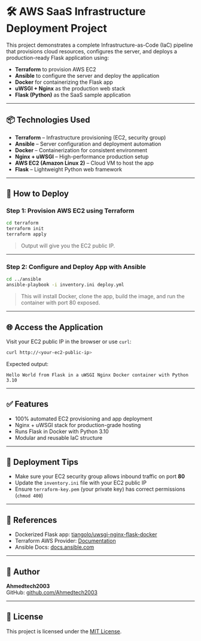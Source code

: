 
# 🛠️ AWS SaaS Infrastructure Deployment Project

This project demonstrates a complete Infrastructure-as-Code (IaC) pipeline that provisions cloud resources, configures the server, and deploys a production-ready Flask application using:

- **Terraform** to provision AWS EC2
- **Ansible** to configure the server and deploy the application
- **Docker** for containerizing the Flask app
- **uWSGI + Nginx** as the production web stack
- **Flask (Python)** as the SaaS sample application

---

## 📦 Technologies Used

- **Terraform** – Infrastructure provisioning (EC2, security group)
- **Ansible** – Server configuration and deployment automation
- **Docker** – Containerization for consistent environment
- **Nginx + uWSGI** – High-performance production setup
- **AWS EC2 (Amazon Linux 2)** – Cloud VM to host the app
- **Flask** – Lightweight Python web framework


---

## 🚀 How to Deploy

### Step 1: Provision AWS EC2 using Terraform

```bash
cd terraform
terraform init
terraform apply
```

> Output will give you the EC2 public IP.

---

### Step 2: Configure and Deploy App with Ansible

```bash
cd ../ansible
ansible-playbook -i inventory.ini deploy.yml
```

> This will install Docker, clone the app, build the image, and run the container with port 80 exposed.

---

## 🌐 Access the Application

Visit your EC2 public IP in the browser or use `curl`:

```bash
curl http://<your-ec2-public-ip>
```

Expected output:

```
Hello World from Flask in a uWSGI Nginx Docker container with Python 3.10
```

---

## ✅ Features

- 100% automated EC2 provisioning and app deployment
- Nginx + uWSGI stack for production-grade hosting
- Runs Flask in Docker with Python 3.10
- Modular and reusable IaC structure

---

## 📌 Deployment Tips

- Make sure your EC2 security group allows inbound traffic on port **80**
- Update the `inventory.ini` file with your EC2 public IP
- Ensure `terraform-key.pem` (your private key) has correct permissions (`chmod 400`)

---

## 📘 References

- Dockerized Flask app: [tiangolo/uwsgi-nginx-flask-docker](https://github.com/tiangolo/uwsgi-nginx-flask-docker)
- Terraform AWS Provider: [Documentation](https://registry.terraform.io/providers/hashicorp/aws/latest/docs)
- Ansible Docs: [docs.ansible.com](https://docs.ansible.com/)

---

## 🙋 Author

**Ahmedtech2003**  
GitHub: [github.com/Ahmedtech2003](https://github.com/Ahmedtech2003)

---

## 📜 License

This project is licensed under the [MIT License](LICENSE).
